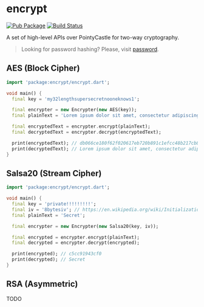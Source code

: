 # encrypt

[![Pub Package](https://img.shields.io/pub/v/encrypt.svg)](https://pub.dartlang.org/packages/encrypt)
[![Build Status](https://travis-ci.org/leocavalcante/encrypt.svg?branch=master)](https://travis-ci.org/leocavalcante/encrypt)

A set of high-level APIs over PointyCastle for two-way cryptography.

> Looking for password hashing? Please, visit [password](https://github.com/leocavalcante/password-dart).

## AES (Block Cipher)
```dart
import 'package:encrypt/encrypt.dart';

void main() {
  final key = 'my32lengthsupersecretnooneknows1';

  final encrypter = new Encrypter(new AES(key));
  final plainText = 'Lorem ipsum dolor sit amet, consectetur adipiscing elit ........';

  final encryptedText = encrypter.encrypt(plainText);
  final decryptedText = encrypter.decrypt(encryptedText);

  print(encryptedText); // db066ce180f62f020617eb720b891c1efcc48b217cb83272812a8efe3b30e7eae4373ddcede4ea77bdae77d126d95457b3759b1983bf4cb4a6a5b051a5690bdf
  print(decryptedText); // Lorem ipsum dolor sit amet, consectetur adipiscing elit ........
}
```

## Salsa20 (Stream Cipher)
```dart
import 'package:encrypt/encrypt.dart';

void main() {
  final key = 'private!!!!!!!!!';
  final iv = '8bytesiv'; // https://en.wikipedia.org/wiki/Initialization_vector
  final plainText = 'Secret';

  final encrypter = new Encrypter(new Salsa20(key, iv));

  final encrypted = encrypter.encrypt(plainText);
  final decrypted = encrypter.decrypt(encrypted);

  print(encrypted); // c5cc91943cf0
  print(decrypted); // Secret
}
```

## RSA (Asymmetric)
TODO
